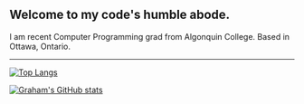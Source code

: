 ## Welcome to my code's humble abode.

I am recent Computer Programming grad from Algonquin College. Based in Ottawa, Ontario.

---

[![Top Langs](https://github-readme-stats.vercel.app/api/top-langs/?username=grahamcodes&theme=vue-dark)](https://github.com/anuraghazra/github-readme-stats)

[![Graham's GitHub stats](https://github-readme-stats.vercel.app/api?username=grahamcodes&theme=vue-dark)](https://github.com/anuraghazra/github-readme-stats)
